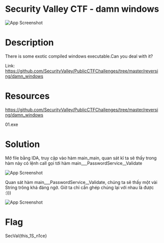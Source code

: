 # Security Valley CTF - damn windows

![App Screenshot](https://github.com/shiroyagi4777/Security-Valley-CTF/blob/8a1fd1ea773d662de2764c2288b670d5e30681f1/Reverse/damn%20windows/Image/Screenshot%202023-06-17%20153906.png)

# Description

There is some exotic compiled windows executable.Can you deal with it?

Link: https://github.com/SecurityValley/PublicCTFChallenges/tree/master/reversing/damn_windows

# Resources

https://github.com/SecurityValley/PublicCTFChallenges/tree/master/reversing/damn_windows

01.exe

# Solution

Mở file bằng IDA, truy cập vào hàm main_main, quan sát kĩ ta sẽ thấy trong hàm này có lệnh call gọi tới hàm main___PasswordService__Validate

![App Screenshot](https://github.com/shiroyagi4777/Security-Valley-CTF/blob/8a1fd1ea773d662de2764c2288b670d5e30681f1/Reverse/damn%20windows/Image/1.png)

Quan sát hàm main___PasswordService__Validate, chúng ta sẽ thấy một vài String trông khá đáng ngờ. Giờ ta chỉ cần ghép chúng lại với nhau là được :)))

![App Screenshot](https://github.com/shiroyagi4777/Security-Valley-CTF/blob/8a1fd1ea773d662de2764c2288b670d5e30681f1/Reverse/damn%20windows/Image/2.png)

# Flag

SecVal{this_1S_n1ce}


